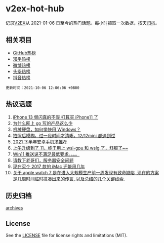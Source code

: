 # v2ex-hot-hub

 记录[V2EX](https://www.v2ex.com/)从 2021-01-06 日至今的热门话题。每小时抓取一次数据，按天[归档](archives)。
 
 ## 相关项目

- [GitHub热榜](https://github.com/snaildev/github-hot-hub)
- [知乎热榜](https://github.com/snaildev/zhihu-hot-hub)
- [微博热榜](https://github.com/snaildev/weibo-hot-hub)
- [头条热榜](https://github.com/snaildev/toutiao-hot-hub)
- [抖音热榜](https://github.com/snaildev/douyin-hot-hub)


 `更新时间：2021-10-06 12:06:06 +0800`

## 热议话题

1. [iPhone 13 频闪真的不假 打算买 iPhone11 了](https://www.v2ex.com/t/805976)
1. [为什么网上 go 写的产品这么少](https://www.v2ex.com/t/806003)
1. [机械硬盘，如何愉快用 Windows？](https://www.v2ex.com/t/805963)
1. [拍照后模糊，过一段时间才清晰。12/12mini 都遇到过](https://www.v2ex.com/t/805965)
1. [2021 下半年安卓手机求推荐](https://www.v2ex.com/t/805951)
1. [上午升级到了 11，终于用上 wsl-gpu 和 wslg 了，舒服了~~](https://www.v2ex.com/t/805938)
1. [Win11 推送说不满足最低要求。。。。](https://www.v2ex.com/t/805975)
1. [请教下老哥们，服务器安全问题](https://www.v2ex.com/t/805940)
1. [现在买个 2017 款的 iMac 还能用几年](https://www.v2ex.com/t/805993)
1. [关于 apple watch 7 是在进入大规模生产前一周发现有致命缺陷, 现在的方案是几周时间临时拼凑出来的传言, 以及总结的几个关键线索.](https://www.v2ex.com/t/806039)

## 历史归档

[archives](archives)

## License

See the [LICENSE](LICENSE) file for license rights and limitations (MIT).
